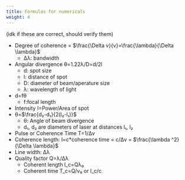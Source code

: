```yaml
---
title: Formulas for numericals
weight: 4
---
```

(idk if these are correct, should verify them)

* Degree of coherence = $\frac{\Delta v}{v}=\frac{\lambda}{\Delta \lambda}$
	* Δλ: bandwidth
* Angular divergence θ=1.22λ/D=d/2l
	* d: spot size
	* l: distance of spot
	* D: diameter of beam/aperature size
	* λ: wavelength of light
* d=fθ
	* f:focal length
* Intensity I=Power/Area of spot
* θ=$\frac{d₂-d₁}{2(l₂-l₁)}$
	* θ: Angle of beam divergence
	* d₁, d₂ are diameters of laser at distances l₁, l₂
* Pulse or Coherence Time T=1/Δv
* Coherence length: l=c*coherence time = c/Δv = $\frac{\lambda ^2}{\Delta \lambda}$
* Line width: Δλ
* Quality factor Q=λ/Δλ
	* Coherent length l_c=Qλ₀
	* Coherent time T_c=Q/ν₀ or l_c/c
